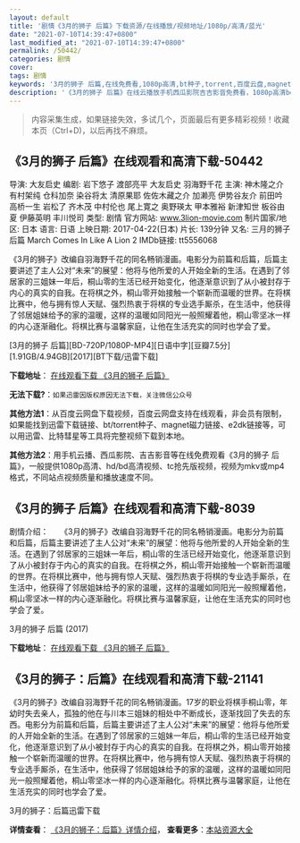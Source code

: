 ```yaml
---
layout: default
title: '剧情《3月的狮子 后篇》下载资源/在线播放/视频地址/1080p/高清/蓝光'
date: "2021-07-10T14:39:47+0800"
last_modified_at: "2021-07-10T14:39:47+0800"
permalink: /50442/
categories: 剧情
cover:
tags: 剧情
keywords: '3月的狮子 后篇,在线免费看,1080p高清,bt种子,torrent,百度云盘,magnet,磁力链,迅雷下载资源'
description: '《3月的狮子 后篇》在线云播放手机西瓜影院吉吉影音免费看，1080p高清bd/hd未删减完整版和tc抢先枪版，mkv/mp4格式，附带bt/torrent种子、magnet/磁力链、百度云盘、网盘资源迅雷下载链接'
---
```


>内容采集生成，如果链接失效，多试几个，页面最后有更多精彩视频！收藏本页（Ctrl+D)，以后再找不麻烦。


## 《3月的狮子 后篇》在线观看和高清下载-50442

导演: 大友启史 编剧: 岩下悠子 渡部亮平 大友启史 羽海野千花 主演: 神木隆之介 有村架纯 仓科加奈 染谷将太 清原果耶 佐佐木藏之介 加濑亮 伊势谷友介 前田吟 高桥一生 岩松了 齐木茂 中村伦也 尾上寛之 奥野瑛太 甲本雅裕 新津知世 板谷由夏 伊藤英明 丰川悦司 类型: 剧情 官方网站: www.3lion-movie.com 制片国家/地区: 日本 语言: 日语 上映日期: 2017-04-22(日本) 片长: 139分钟 又名: 三月的狮子 后篇 March Comes In Like A Lion 2 IMDb链接: tt5556068

《3月的狮子》改编自羽海野千花的同名畅销漫画。电影分为前篇和后篇，后篇主要讲述了主人公对“未来”的展望：他将与他所爱的人开始全新的生活。在遇到了邻居家的三姐妹一年后，桐山零的生活已经开始变化，他逐渐意识到了从小被封存于内心的真实的自我。在将棋之外，桐山零开始接触一个崭新而温暖的世界。在将棋比赛中，他与拥有惊人天赋、强烈热衷于将棋的专业选手厮杀，在生活中，他获得了邻居姐妹给予的家的温暖，这样的温暖如同阳光一般照耀着他，桐山零坚冰一样的内心逐渐融化。将棋比赛与温馨家庭，让他在生活充实的同时也学会了爱。


[3月的狮子 后篇][BD-720P/1080P-MP4][日语中字][豆瓣7.5分][1.91GB/4.94GB][2017][BT下载/迅雷下载]

**下载地址**： [在线观看下载 《3月的狮子 后篇》](https://www.btdx8.com/torrent/3ydszhp_2017.html) 


**无法下载?**：`如果迅雷因版权原因无法下载，关注微信公众号 `

**其他方法1**：从百度云网盘下载视频，百度云网盘支持在线观看，非会员有限制，如果能找到迅雷下载链接、bt/torrent种子、magnet磁力链接、e2dk链接等，可以用迅雷、比特彗星等工具将完整视频下载到本地。

**其他方法2**：用手机云播、西瓜影院、吉吉影音等在线免费观看《3月的狮子 后篇》，一般提供1080p高清、hd/bd高清视频、tc抢先版视频，视频为mkv或mp4格式，不同站点视频质量和播放速度不同。


## 《3月的狮子 后篇》在线观看和高清下载-8039

剧情介绍：　　《3月的狮子》改编自羽海野千花的同名畅销漫画。电影分为前篇和后篇，后篇主要讲述了主人公对“未来”的展望：他将与他所爱的人开始全新的生活。在遇到了邻居家的三姐妹一年后，桐山零的生活已经开始变化，他逐渐意识到了从小被封存于内心的真实的自我。在将棋之外，桐山零开始接触一个崭新而温暖的世界。在将棋比赛中，他与拥有惊人天赋、强烈热衷于将棋的专业选手厮杀，在生活中，他获得了邻居姐妹给予的家的温暖，这样的温暖如同阳光一般照耀着他，桐山零坚冰一样的内心逐渐融化。将棋比赛与温馨家庭，让他在生活充实的同时也学会了爱。


3月的狮子 后篇 (2017)

**下载地址**： [在线观看下载 《3月的狮子 后篇》](https://www.btbtdy.me/btdy/dy11737.html) 


## 《3月的狮子：后篇》在线观看和高清下载-21141

《3月的狮子》改编自羽海野千花的同名畅销漫画。17岁的职业将棋手桐山零，年幼时失去亲人，孤独的他在与川本三姐妹的相处中不断成长，逐渐找回了失去的东西。电影分为前篇和后篇，后篇主要讲述了主人公对“未来”的展望：他将与他所爱的人开始全新的生活。在遇到了邻居家的三姐妹一年后，桐山零的生活已经开始变化，他逐渐意识到了从小被封存于内心的真实的自我。在将棋之外，桐山零开始接触一个崭新而温暖的世界。在将棋比赛中，他与拥有惊人天赋、强烈热衷于将棋的专业选手厮杀，在生活中，他获得了邻居姐妹给予的家的温暖，这样的温暖如同阳光一般照耀着他，桐山零坚冰一样的内心逐渐融化。将棋比赛与温馨家庭，让他在生活充实的同时也学会了爱。


3月的狮子：后篇迅雷下载

**详情查看**： [《3月的狮子：后篇》详情介绍](/movie/21141/)， **查看更多**：[本站资源大全](/movie/t/all/)

